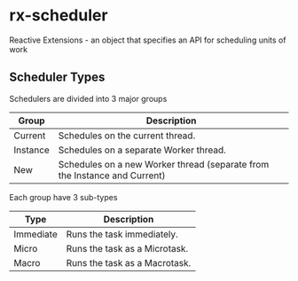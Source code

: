# rx-scheduler

Reactive Extensions - an object that specifies an API for scheduling units of work

## Scheduler Types

Schedulers are divided into 3 major groups

| Group | Description |
| --- | --- |
| Current | Schedules on the current thread. |
| Instance | Schedules on a separate Worker thread. |
| New | Schedules on a new Worker thread (separate from the Instance and Current) |

Each group have 3 sub-types

| Type | Description |
| --- | --- |
| Immediate | Runs the task immediately. |
| Micro | Runs the task as a Microtask. |
| Macro | Runs the task as a Macrotask. |
